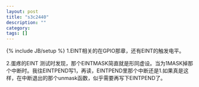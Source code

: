 ```yaml
---
layout: post
title: "s3c2440"
description: ""
category: 
tags: []
---
```

{% include JB/setup %}
1.EINT相关的在GPIO那章，还有EINT的触发电平。

2.蛋疼的EINT
测试时发现，那个EINTMASK简直就是形同虚设。当为1MASK掉那个中断时。我往EINTPEND写1，再读，EINTPEND里那个中断还是1.如果真是这样，在中断退出的那个unmask函数，似乎需要再写下EINTPEND了。
